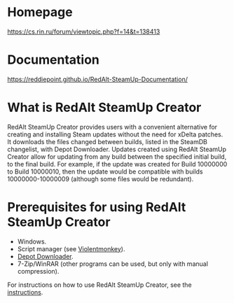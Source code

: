 # Homepage

https://cs.rin.ru/forum/viewtopic.php?f=14&t=138413

# Documentation

https://reddiepoint.github.io/RedAlt-SteamUp-Documentation/

# What is RedAlt SteamUp Creator

RedAlt SteamUp Creator provides users with a convenient alternative for creating and installing Steam updates without
the need for xDelta patches. It downloads the files changed between builds, listed in the SteamDB changelist, with Depot
Downloader. Updates created using RedAlt SteamUp Creator allow for updating from any build between the specified initial
build, to the final build. For example, if the update was created for Build 10000000 to Build 10000010, then the update
would be compatible with builds 10000000-10000009 (although some files would be redundant).

# Prerequisites for using RedAlt SteamUp Creator

- Windows.
- Script manager (see [Violentmonkey](https://github.com/Violentmonkey/Violentmonkey)).
- [Depot Downloader](https://github.com/SteamRE/DepotDownloader/releases/latest).
- 7-Zip/WinRAR (other programs can be used, but only with manual compression).

For instructions on how to use RedAlt SteamUp Creator, see
the [instructions](https://reddiepoint.github.io/RedAlt-SteamUp-Documentation/using-the-creator.html).